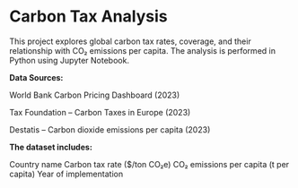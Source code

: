 # Carbon Tax Analysis
This project explores global carbon tax rates, coverage, and their relationship with CO₂ emissions per capita. The analysis is performed in Python using Jupyter Notebook.

**Data Sources:**

World Bank Carbon Pricing Dashboard (2023)

Tax Foundation – Carbon Taxes in Europe (2023)

Destatis – Carbon dioxide emissions per capita (2023)

**The dataset includes:**

Country name
Carbon tax rate ($/ton CO₂e)
CO₂ emissions per capita (t per capita)
Year of implementation
